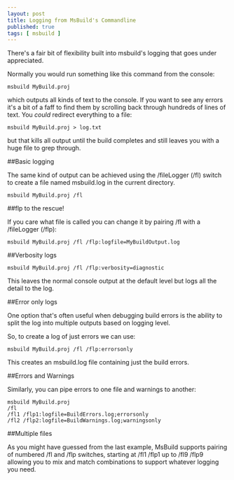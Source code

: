 ```yaml
---
layout: post
title: Logging from MsBuild's Commandline
published: true
tags: [ msbuild ]
---
```


There's a fair bit of flexibility built into msbuild's logging that goes under 
appreciated. 

Normally you would run something like this command from the console:

	
	msbuild MyBuild.proj 

	
which outputs all kinds of text to the console. If you want to see any errors 
it's a bit of a faff to find them by scrolling back through hundreds of lines 
of text. You *could* redirect everything to a file:

	
	msbuild MyBuild.proj > log.txt
	

but that kills all output until the build completes and still leaves you with a huge 
file to grep through.

##Basic logging

The same kind of output can be achieved using the /fileLogger (/fl) switch to create a
file named msbuild.log in the current directory.

	
	msbuild MyBuild.proj /fl 
	
	
##flp to the rescue!

If you care what file is called you can change it by pairing /fl with a /fileLogger (/flp):

	
	msbuild MyBuild.proj /fl /flp:logfile=MyBuildOutput.log
	
	
##Verbosity logs

	
	msbuild MyBuild.proj /fl /flp:verbosity=diagnostic
	
	
This leaves the normal console output at the default level but logs all the 
detail to the log.	

##Error only logs

One option that's often useful when debugging build errors is 
the ability to split the log into multiple outputs based on logging level.

So, to create a log of just errors we can use:

	
	msbuild MyBuild.proj /fl /flp:errorsonly
	

This creates an msbuild.log file containing just the build errors.

##Errors and Warnings 

Similarly, you can pipe errors to one file and warnings to another:
	
	msbuild MyBuild.proj 
	/fl
	/fl1 /flp1:logfile=BuildErrors.log;errorsonly 
	/fl2 /flp2:logfile=BuildWarnings.log;warningsonly

##Multiple files

As you might have guessed from the last example, MsBuild supports pairing 
of numbered /fl and /flp switches, starting at /fl1 /flp1 
up to /fl9 /flp9 allowing you to mix and match combinations to support whatever 
logging you need.
